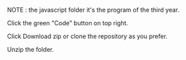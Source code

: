 NOTE : the javascript folder it's the program of the third year.

Click the  green "Code" button on top right.

Click Download zip or clone the repository as you prefer.

Unzip the folder.
